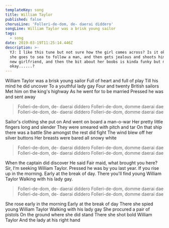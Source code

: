 ```yaml
---
templateKey: song
title: William Taylor
published: false
chorusLine: 'Folleri-de-dom, de- daerai diddero'
songLine: William Taylor was a brisk young sailor
tags:
  - song
date: 2019-03-19T11:25:14.446Z
description: >-
  YJ: I like this tune but not sure how the girl comes across? Is it okay that
  she goes to sea to follow a man, and then gets jealous and shoots him and his
  new girlfriend, and then the bit about her boobs is kinda funky but maybe
  okay......?
---
```

William Taylor was a brisk young sailor
Full of heart and full of play
Till his mind he did uncover
To a youthful lady gay
Four and twenty British sailors
Met him on the king's highway
As he went for to be married
Pressed he was and sent away

> Folleri-de-dom, de- daerai diddero
Folleri-de-dom, domme daerai dae
Folleri-de-dom, de- daerai diddero
Folleri-de-dom, domme daerai dae

Sailor's clothing she put on
And went on board a man-o-war
Her pretty little fingers long and slender
They were smeared with pitch and tar
On that ship there was a battle
She amongst the rest did fight
The wind blew off her silver buttons
Her breasts were bared all snowy white

> Folleri-de-dom, de- daerai diddero
Folleri-de-dom, domme daerai dae
Folleri-de-dom, de- daerai diddero
Folleri-de-dom, domme daerai dae

When the captain did discover
He said Fair maid, what brought you here?
Sir, I‘m seeking William Taylor.
Pressed he was by you last year.
If you rise up in the morning.
Early at the break of day.
There you'll find young William Taylor
Walking with his lady gay.

> Folleri-de-dom, de- daerai diddero
Folleri-de-dom, domme daerai dae
Folleri-de-dom, de- daerai diddero
Folleri-de-dom, domme daerai dae

She rose early in the morning
Early at the break of day
There she spied young William Taylor
Walking with his lady gay
She procured a pair of pistols
On the ground where she did stand
There she shot bold William Taylor
And the lady at his right hand
